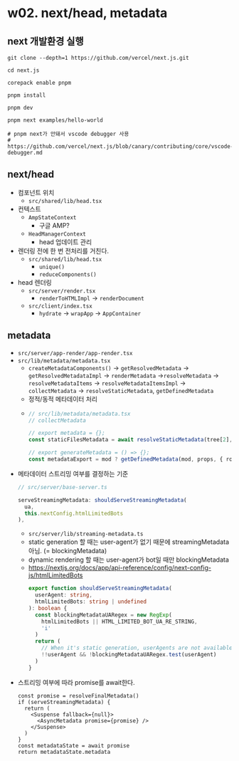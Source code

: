 # w02. next/head, metadata

## next 개발환경 실행

```
git clone --depth=1 https://github.com/vercel/next.js.git

cd next.js

corepack enable pnpm

pnpm install

pnpm dev

pnpm next examples/hello-world

# pnpm next가 안돼서 vscode debugger 사용
# https://github.com/vercel/next.js/blob/canary/contributing/core/vscode-debugger.md
```

## next/head

- 컴포넌트 위치
    - `src/shared/lib/head.tsx`
- 컨텍스트
    - `AmpStateContext`
        - 구글 AMP?
    - `HeadManagerContext`
        - head 업데이트 관리
- 렌더링 전에 한 번 전처리를 거친다.
    - `src/shared/lib/head.tsx`
        - `unique()`
        - `reduceComponents()`
- head 렌더링
    - `src/server/render.tsx`
        - `renderToHTMLImpl` -> `renderDocument`
    - `src/client/index.tsx`
        - `hydrate` -> `wrapApp` -> `AppContainer`

## metadata
- `src/server/app-render/app-render.tsx`
- `src/lib/metadata/metadata.tsx`
    - `createMetadataComponents()` -> `getResolvedMetadata` -> `getResolvedMetadataImpl` -> `renderMetadata` ->`resolveMetadata` -> `resolveMetadataItems` -> `resolveMetadataItemsImpl` -> `collectMetadata` -> `resolveStaticMetadata`, `getDefinedMetadata`
    - 정적/동적 메타데이터 처리
    - 
        ```ts
        // src/lib/metadata/metadata.tsx 
        // collectMetadata

        // export metadata = {};
        const staticFilesMetadata = await resolveStaticMetadata(tree[2], props)
        
        // export generateMetadata = () => {};
        const metadataExport = mod ? getDefinedMetadata(mod, props, { route }) : null
        ```
- 메타데이터 스트리밍 여부를 결정하는 기준
    ```ts
    // src/server/base-server.ts

    serveStreamingMetadata: shouldServeStreamingMetadata(
      ua,
      this.nextConfig.htmlLimitedBots
    ),
    ```
    - `src/server/lib/streaming-metadata.ts`
    - static generation 할 때는 user-agent가 없기 때문에 streamingMetadata 아님. (= blockingMetadata)
    - dynamic rendering 할 때는 user-agent가 bot일 때만 blockingMetadata
    - https://nextjs.org/docs/app/api-reference/config/next-config-js/htmlLimitedBots
        ```ts
        export function shouldServeStreamingMetadata(
          userAgent: string,
          htmlLimitedBots: string | undefined
        ): boolean {
          const blockingMetadataUARegex = new RegExp(
            htmlLimitedBots || HTML_LIMITED_BOT_UA_RE_STRING,
            'i'
          )
          return (
            // When it's static generation, userAgents are not available - do not serve streaming metadata
            !!userAgent && !blockingMetadataUARegex.test(userAgent)
          )
        }
        ```
- 스트리밍 여부에 따라 promise를 await한다.
    ```tsx
    const promise = resolveFinalMetadata()
    if (serveStreamingMetadata) {
      return (
        <Suspense fallback={null}>
          <AsyncMetadata promise={promise} />
        </Suspense>
      )
    }
    const metadataState = await promise
    return metadataState.metadata
    ```
